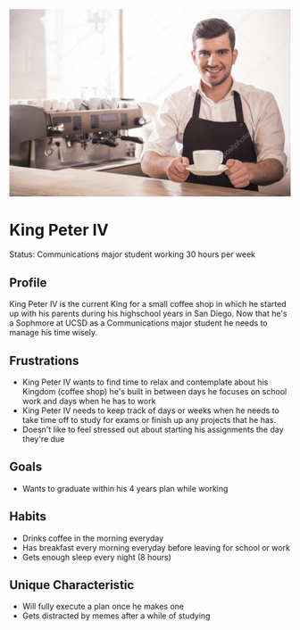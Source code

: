 <img src="./user-img/user-persona-working-student.jpg">

# King Peter IV
Status: Communications major student working 30 hours per week

## Profile
King Peter IV is the current King for a small coffee shop in which he started up with his parents during his highschool years in San Diego. Now that he's a Sophmore at UCSD as a Communications major student he needs to manage his time wisely.

## Frustrations
* King Peter IV wants to find time to relax and contemplate about his Kingdom (coffee shop) he's built in between days he focuses on school work and days when he has to work
* King Peter IV needs to keep track of days or weeks when he needs to take time off to study for exams or finish up any projects that he has.
* Doesn't like to feel stressed out about starting his assignments the day they're due
  
## Goals
* Wants to graduate within his 4 years plan while working

## Habits
* Drinks coffee in the morning everyday
* Has breakfast every morning everyday before leaving for school or work
* Gets enough sleep every night (8 hours)

## Unique Characteristic
* Will fully execute a plan once he makes one
* Gets distracted by memes after a while of studying
  


